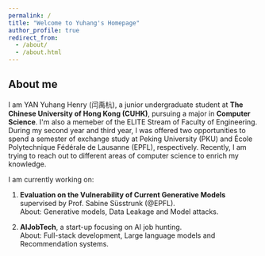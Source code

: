 ```yaml
---
permalink: /
title: "Welcome to Yuhang's Homepage"
author_profile: true
redirect_from: 
  - /about/
  - /about.html
---
```


## About me

I am YAN Yuhang Henry (闫禹杭), a junior undergraduate student at **The Chinese University of Hong Kong (CUHK)**, pursuing a major in **Computer Science**. I'm also a memeber of the ELITE Stream of Faculty of Engineering. During my second year and third year, I was offered two opportunities to spend a semester of exchange study at Peking University (PKU) and École Polytechnique Fédérale de Lausanne (EPFL), respectively. Recently, I am trying to reach out to different areas of computer science to enrich my knowledge.

I am currently working on:

1. **Evaluation on the Vulnerability of Current Generative Models** supervised by Prof. Sabine Süsstrunk (@EPFL).  
  About: Generative models, Data Leakage and Model attacks.

2. **AIJobTech**, a start-up focusing on AI job hunting.  
   About: Full-stack development, Large language models and Recommendation systems.


